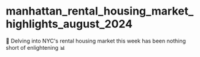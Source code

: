 # manhattan_rental_housing_market_highlights_august_2024
🚀 Delving into NYC's rental housing market this week has been nothing short of enlightening  📊
